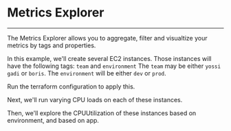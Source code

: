 # Metrics Explorer
---

The Metrics Explorer allows you to aggregate, filter and visualtize your metrics by tags and properties.

In this example, we'll create several EC2 instances. Those instances will have the following tags: `team` and `environment`
The `team` may be either `yossi` `gadi` or `boris`.
The `environment` will be either `dev` or `prod`.


Run the terraform configuration to apply this.

Next, we'll run varying CPU loads on each of these instances.


Then, we'll explore the CPUUtilization of these instances based on environment, and based on app.




